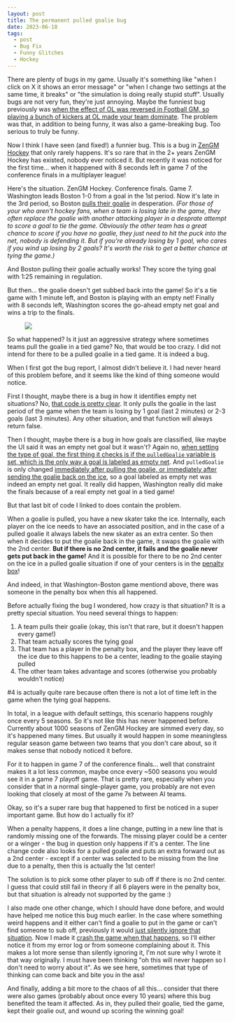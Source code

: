 ```yaml
---
layout: post
title: The permanent pulled goalie bug
date: 2023-06-18
tags:
  - post
  - Bug Fix
  - Funny Glitches
  - Hockey
---
```


There are plenty of bugs in my game. Usually it's something like "when I click on X it shows an error message" or "when I change two settings at the same time, it breaks" or "the simulation is doing really stupid stuff". Usually bugs are not very fun, they're just annoying. Maybe the funniest bug previously was [when the effect of OL was reversed in Football GM, so playing a bunch of kickers at OL made your team dominate](/blog/2019/10/i-fucked-up-and-the-importance-of-sanity-checks/). The problem was that, in addition to being funny, it was also a game-breaking bug. Too serious to truly be funny.

Now I think I have seen (and fixed!) a funnier bug. This is a bug in [ZenGM Hockey](https://hockey.zengm.com/) that only rarely happens. It's so rare that in the 2+ years ZenGM Hockey has existed, nobody ever noticed it. But recently it was noticed for the first time... when it happened with 8 seconds left in game 7 of the conference finals in a multiplayer league!

<!--more-->

Here's the situation. ZenGM Hockey. Conference finals. Game 7. Washington leads Boston 1-0 from a goal in the 1st period. Now it's late in the 3rd period, so Boston [pulls their goalie](https://en.wikipedia.org/wiki/Extra_attacker) in desperation. _(For those of your who aren't hockey fans, when a team is losing late in the game, they often replace the goalie with another attacking player in a desprate attempt to score a goal to tie the game. Obviously the other team has a great chance to score if you have no goalie, they just need to hit the puck into the net, nobody is defending it. But if you're already losing by 1 goal, who cares if you wind up losing by 2 goals? It's worth the risk to get a better chance at tying the game.)_

And Boston pulling their goalie actually works! They score the tying goal with 1:25 remaining in regulation.

But then... the goalie doesn't get subbed back into the game! So it's a tie game with 1 minute left, and Boston is playing with an empty net! Finally with 8 seconds left, Washington scores the go-ahead empty net goal and wins a trip to the finals.

<figure><img src="/files/permanent-pulled-goalie.png" class="img-fluid"></figure>

So what happened? Is it just an aggressive strategy where sometimes teams pull the goalie in a tied game? No, that would be too crazy. I did not intend for there to be a pulled goalie in a tied game. It is indeed a bug.

When I first got the bug report, I almost didn't believe it. I had never heard of this problem before, and it seems like the kind of thing someone would notice.

First I thought, maybe there is a bug in how it identifies empty net situations? No, [that code is pretty clear](https://github.com/zengm-games/zengm/blob/8f0b2793c3f824852633b957fdb44e7f3f755572/src/worker/core/GameSim.hockey/index.ts#L1013-L1038). It only pulls the goalie in the last period of the game when the team is losing by 1 goal (last 2 minutes) or 2-3 goals (last 3 minutes). Any other situation, and that function will always return false.

Then I thought, maybe there is a bug in how goals are classified, like maybe the UI said it was an empty net goal but it wasn't? Again no, [when setting the type of goal, the first thing it checks is if the `pulledGoalie` variable is set, which is the only way a goal is labeled as empty net](https://github.com/zengm-games/zengm/blob/8f0b2793c3f824852633b957fdb44e7f3f755572/src/worker/core/GameSim.hockey/index.ts#L922). And `pulledGoalie` is only changed [immediately after pulling the goalie, or immediately after sending the goalie back on the ice](https://github.com/zengm-games/zengm/blob/8f0b2793c3f824852633b957fdb44e7f3f755572/src/worker/core/GameSim.hockey/index.ts#L1398-L1445), so a goal labeled as empty net was indeed an empty net goal. It really did happen, Washington really did make the finals because of a real empty net goal in a tied game!

But that last bit of code I linked to does contain the problem.

When a goalie is pulled, you have a new skater take the ice. Internally, each player on the ice needs to have an associated position, and in the case of a pulled goalie it always labels the new skater as an extra center. So then when it decides to put the goalie back in the game, it swaps the goalie with the 2nd center. **But if there is no 2nd center, it fails and the goalie never gets put back in the game!** And it is possible for there to be no 2nd center on the ice in a pulled goalie situation if one of your centers is in the [penalty box](https://en.wikipedia.org/wiki/Penalty_box)!

And indeed, in that Washington-Boston game mentiond above, there was someone in the penalty box when this all happened.

Before actually fixing the bug I wondered, how crazy is that situation? It is a pretty special situation. You need several things to happen:

1. A team pulls their goalie (okay, this isn't that rare, but it doesn't happen every game!)
2. That team actually scores the tying goal
3. That team has a player in the penalty box, and the player they leave off the ice due to this happens to be a center, leading to the goalie staying pulled
4. The other team takes advantage and scores (otherwise you probably wouldn't notice)

\#4 is actually quite rare because often there is not a lot of time left in the game when the tying goal happens.

In total, in a league with default settings, this scenario happens roughly once every 5 seasons. So it's not like this has never happened before. Currently about 1000 seasons of ZenGM Hockey are simmed every day, so it's happened many times. But usually it would happen in some meaningless regular season game between two teams that you don't care about, so it makes sense that nobody noticed it before.

For it to happen in game 7 of the conference finals... well that constraint makes it a lot less common, maybe once every ~500 seasons you would see it in a game 7 playoff game. That is pretty rare, especially when you consider that in a normal single-player game, you probably are not even looking that closely at most of the game 7s between AI teams.

Okay, so it's a super rare bug that happened to first be noticed in a super important game. But how do I actually fix it?

When a penalty happens, it does a line change, putting in a new line that is randomly missing one of the forwards. The missing player could be a center or a winger - the bug in question only happens if it's a center. The line change code also looks for a pulled goalie and puts an extra forward out as a 2nd center - except if a center was selected to be missing from the line due to a penalty, then this is actually the 1st center!

The solution is to pick some other player to sub off if there is no 2nd center. I guess that could still fail in theory if all 6 players were in the penalty box, but that situation is already not supported by the game :)

I also made one other change, which I should have done before, and would have helped me notice this bug much earlier. In the case where something weird happens and it either can't find a goalie to put in the game or can't find someone to sub off, previously it would [just silently ignore that situation](https://github.com/zengm-games/zengm/blob/8f0b2793c3f824852633b957fdb44e7f3f755572/src/worker/core/GameSim.hockey/index.ts#L1430-L1432). Now I made it [crash the game when that happens](https://github.com/zengm-games/zengm/blob/cf824fb6a1eeb3bbadb38f4291e7178b8af66d3e/src/worker/core/GameSim.hockey/index.ts#L1427-L1439), so I'll either notice it from my error log or from someone complaining about it. This makes a lot more sense than silently ignoring it, I'm not sure why I wrote it that way originally. I must have been thinking "oh this will never happen so I don't need to worry about it". As we see here, sometimes that type of thinking can come back and bite you in the ass!

And finally, adding a bit more to the chaos of all this... consider that there were also games (probably about once every 10 years) where this bug benefited the team it affected. As in, they pulled their goalie, tied the game, kept their goalie out, and wound up scoring the winning goal!
